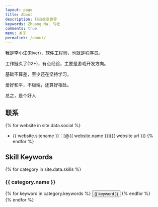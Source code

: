 ```yaml
---
layout: page
title: About
description: 打码改变世界
keywords: Zhuang Ma, 马壮
comments: true
menu: 关于
permalink: /about/
---
```


我是李小江(River)，软件工程师，也就是程序员。

工作挺久了(12+)，有点经验，主要是游戏开发方向。

基础不算差，至少还在坚持学习。

爱好和平，不极端，还算好相处。

总之，是个好人


## 联系

{% for website in site.data.social %}
* {{ website.sitename }}：[@{{ website.name }}]({{ website.url }})
{% endfor %}

## Skill Keywords

{% for category in site.data.skills %}
### {{ category.name }}
<div class="btn-inline">
{% for keyword in category.keywords %}
<button class="btn btn-outline" type="button">{{ keyword }}</button>
{% endfor %}
</div>
{% endfor %}
